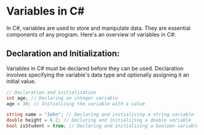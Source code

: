 # Variables in C#

In C#, variables are used to store and manipulate data. They are essential components of any program. Here's an overview of variables in C#:

## Declaration and Initialization:

Variables in C# must be declared before they can be used. Declaration involves specifying the variable's data type and optionally assigning it an initial value.

```csharp
// Declaration and initialization
int age; // Declaring an integer variable
age = 30; // Initializing the variable with a value

string name = "John"; // Declaring and initializing a string variable
double height = 6.2; // Declaring and initializing a double variable
bool isStudent = true; // Declaring and initializing a boolean variable
